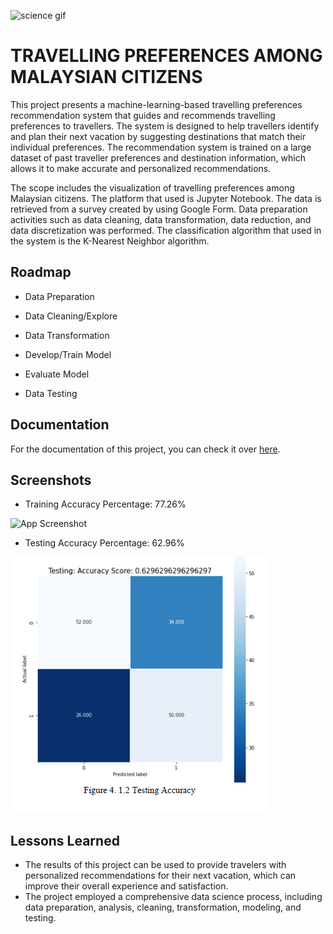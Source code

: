 ![science gif](http://nerdist.com/wp-content/uploads/2014/05/Finn-SCIENCE.gif)

# TRAVELLING PREFERENCES AMONG MALAYSIAN CITIZENS

This project presents a machine-learning-based travelling preferences
recommendation system that guides and recommends travelling preferences to travellers. The system is designed
to help travellers identify and plan their next vacation by suggesting destinations that match their individual
preferences. The recommendation system is trained on a large dataset of past traveller preferences and destination
information, which allows it to make accurate and personalized recommendations.

The scope includes the visualization of travelling preferences among Malaysian citizens. The platform
that used is Jupyter Notebook. The data is retrieved from a survey created by using Google Form. Data
preparation activities such as data cleaning, data transformation, data reduction, and data discretization
was performed. The classification algorithm that used in the system is the K-Nearest Neighbor algorithm.




## Roadmap

- Data Preparation

- Data Cleaning/Explore

- Data Transformation

- Develop/Train Model

- Evaluate Model

- Data Testing


## Documentation

For the documentation of this project, you can check it over [here](https://pdf.ac/1zCCBz).


## Screenshots

- Training Accuracy Percentage: 77.26%

![App Screenshot](image/ss.png)

- Testing Accuracy Percentage: 62.96%
  
![App Screenshot2](image/ss2.png)



## Lessons Learned

- The results of this project can be used to provide travelers with personalized recommendations for their next vacation, which can improve their overall experience and satisfaction.
- The project employed a comprehensive data science process, including data preparation, analysis, cleaning, transformation, modeling, and testing.

